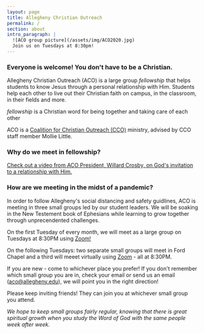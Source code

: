 ```yaml
---
layout: page
title: Allegheny Christian Outreach
permalink: /
section: about
intro_paragraph: |
  ![ACO group picture](/assets/img/ACO2020.jpg)
  Join us on Tuesdays at 8:30pm!
---
```

### Everyone is welcome! You don't have to be a Christian.

Allegheny Christian Outreach (ACO) is a large group _fellowship_
that helps students to know Jesus through a personal relationship with Him. Students help each other to live out their Christian faith on campus, in the classroom, in their fields and more.

_fellowship_ is a Christian word for being together and taking care of each other

ACO is a [Coalition for Christian Outreach (CCO)](https://ccojubilee.org) ministry,
advised by CCO staff member Mollie Little.

### Why do we meet in fellowship?

[Check out a video from ACO President, Willard Crosby, on God's invitation to a relationship with Him.](https://vimeo.com/460169594)

### How are we meeting in the midst of a pandemic?

In order to follow Allegheny's social distancing and safety guidlines, ACO is meeting in three small groups led by our student leaders. We will be soaking in the New Testement book of Ephesians while learning to grow together through unprecendented challenges.

On the first Tuesday of every month, we will meet as a large group on Tuesdays at 8:30PM using [Zoom!](https://us02web.zoom.us/j/84435625539?pwd=Y3gxZ2R6azNjclg5VzNMUGNPN0Z5QT09)

On the following Tuesdays: two separate small groups will meet in Ford Chapel and a third will meeet virtually using [Zoom](https://us02web.zoom.us/j/84435625539?pwd=Y3gxZ2R6azNjclg5VzNMUGNPN0Z5QT09) - all at 8:30PM.

If you are new - come to whichever place you prefer!
If you don't remember which small group you are in, check your email or send us an email (aco@allegheny.edu), we will point you in the right direction!

Please keep inviting friends! They can join you at whichever small group you attend.

*We hope to keep small groups fairly regular, knowing that there is great spiritual growth when you study the Word of God with the same people week after week.*
